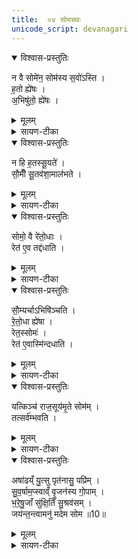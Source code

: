 ```yaml
---
title:  ०४ सोमसवः
unicode_script: devanagari
---
```



<details open><summary>विश्वास-प्रस्तुतिः</summary>

न वै सोमे॑न॒ सोम॑स्य स॒वो॑ऽस्ति ।  
ह॒तो ह्ये॑षः ।  
अ॒भिषु॑तो॒ ह्ये॑षः ।  
</details>

<details><summary>मूलम्</summary>

न वै सोमे॑न॒ सोम॑स्य स॒वो॑ऽस्ति ।  
ह॒तो ह्ये॑षः ।  
अ॒भिषु॑तो॒ ह्ये॑षः ।  
</details>

<details><summary>सायण-टीका</summary>

(SB) 1तृतीये ब्राह्मणसवोऽभिहितः । चतुर्थे सोमसवोऽभिधीयते । तस्य सोमयागरूपत्वं निषिध्य पशुरूपत्वं विधत्ते - सोमेन यागेन सोमस्य देवस्य च सवोऽभिषेको नैवास्ति । यस्मात्कारणाच्च एष सोमो हतः । हननं कथमिति तदुच्यते - यस्मादेवैष सोमोऽभिषुतस्तस्मादस्ति तस्य हननं 'घ्नन्ति वा एतत्सोमं यदभिषुण्वन्ति' इत्यन्यत्राभिषवस्य हननरूपत्वश्रवणात् ।
</details>

<details open><summary>विश्वास-प्रस्तुतिः</summary>

न हि ह॒तस्सू॒यते॑ ।  
सौ॒मीँ सू॒तव॑शा॒माल॑भते ।
</details>

<details><summary>मूलम्</summary>

न हि ह॒तस्सू॒यते॑ ।  
सौ॒मीँ सू॒तव॑शा॒माल॑भते ।
</details>

<details><summary>सायण-टीका</summary>

न हि क्वचिदपि हतः पुरुषोऽभिषिच्यमानो दृश्यते । तस्मात्सोमस्याभिषेकसिद्धये सोमयागं परित्यज्य सोमदेवताकां सूतवशामालभते । सकृत्प्रजामुत्पाद्य पश्चाद्वन्ध्या सूतवशा ।
</details>

<details open><summary>विश्वास-प्रस्तुतिः</summary>

सोमो॒ वै रे॑तो॒धाः ।   
रेत॑ ए॒व तद्द॑धाति ।
</details>

<details><summary>मूलम्</summary>

सोमो॒ वै रे॑तो॒धाः ।   
रेत॑ ए॒व तद्द॑धाति ।
</details>

<details><summary>सायण-टीका</summary>

सोमस्य रेतोधारकत्वात्तया देवतया रेत एव धारयति ॥
</details>

<details open><summary>विश्वास-प्रस्तुतिः</summary>

सौ॒म्यर्चाऽभिषि॑ञ्चति ।  
रे॒तो॒धा ह्ये॑षा ।   
रेत॒स्सोमः॑ ।   
रेत॑ ए॒वास्मि॑न्दधाति ।
</details>

<details><summary>मूलम्</summary>

सौ॒म्यर्चाऽभिषि॑ञ्चति ।  
रे॒तो॒धा ह्ये॑षा ।   
रेत॒स्सोमः॑ ।   
रेत॑ ए॒वास्मि॑न्दधाति ।
</details>

<details><summary>सायण-टीका</summary>

2अथाभिषेकमन्त्रं विधत्ते - 'अषाढम्' इत्यादिका वक्ष्यमाणा सौमी । यस्मादृगेषा रेतोधारणहेतुः सोमोऽपि रेतस्स्वरूपः अतः सौम्याभिषेके सत्यस्मिन्यजमाने रेत एव दधाति ॥
</details>

<details open><summary>विश्वास-प्रस्तुतिः</summary>

यत्किञ्च॑ राज॒सूय॑मृ॒ते सोम॑म् ।   
तत्सर्व॑म्भवति ।
</details>

<details><summary>मूलम्</summary>

यत्किञ्च॑ राज॒सूय॑मृ॒ते सोम॑म् ।   
तत्सर्व॑म्भवति ।
</details>

<details><summary>सायण-टीका</summary>

3अस्मिन्सवे कर्तव्यान्तरं विधते - राजसूये हेमपवित्राभिषेचनी यद्दशपेयकेशवपनीयव्युष्टिद्विरात्रक्षत्रधृतिसंज्ञकाः सप्त सोमयागाः, तान्वर्जयित्वा यात्किंचिदनुमत्यादिकं सौत्रामण्यन्तं प्रयोगजातं तत्सर्वमस्मिन् सोमसवेऽनुष्ठेयम् । तस्मिन्राजसूयप्रयोगमध्येऽरत्नीनां हविर्भ्य ऊर्ध्वं संसृपां हविर्भ्यः पुरस्तात्सौमी सूतवशाऽऽलब्धव्या । तस्याः स्विष्टकृतः पुरस्तादभिषेकः कार्यः ॥
</details>

<details open><summary>विश्वास-प्रस्तुतिः</summary>

अषा॑ढय्ँ यु॒त्सु पृत॑नासु॒ पप्रि॑म् ।  
सु॒व॒र्षाम॒प्स्वाव्ँ वृ॒जन॑स्य गो॒पाम् ।   
भ॒रे॒षु॒जाँ सु॑क्षि॒तिँ सु॒श्रव॑सम् ।   
जय॑न्त॒न्त्वामनु॑ मदेम सोम ॥10॥  
</details>

<details><summary>मूलम्</summary>

अषा॑ढय्ँ यु॒त्सु पृत॑नासु॒ पप्रि॑म् ।  
सु॒व॒र्षाम॒प्स्वाव्ँ वृ॒जन॑स्य गो॒पाम् ।   
भ॒रे॒षु॒जाँ सु॑क्षि॒तिँ सु॒श्रव॑सम् ।   
जय॑न्त॒न्त्वामनु॑ मदेम सोम ॥10॥  
</details>

<details><summary>सायण-टीका</summary>

4अभिषेकाय सौमीमृचं पठति - हे सोम! वयं त्वामनुसृत्य मदेम हृष्यास्म । कीदृशं त्वां? युत्सु युद्धेषु अषाढं सोढुमशक्यं, पृतनासु सेनासु पप्रिं पूरकं, सुवर्षां सुवः स्वर्गस्यात्यरिष्टं विनाशयतीति सुवर्षास्तं सुवर्षां अप्स्वां न केनापि प्सायते भुज्यत इत्यप्सा अप्सा एवाप्स्वास्तं, वृजनं पापवर्जनं तस्य गोपां रक्षितारं, भरेषु भरणीयेष्वग्निष्टोमादिषु जायते निवसतीति भरेषुजास्तं भरेषुजां, सुक्षितिं शोभना क्षितिर्भूमिर्निवासस्थानं यस्यासौ सुक्षितिस्तं, सुष्ठु श्रवः कीर्तिर्यस्यासौ सुश्रवास्तं सुश्रवसं, जयन्तं सर्वत्र जयशीलम् ॥


इति श्रीमत्सायणाचार्यविरचिते माधवीये वेदार्थप्रकाशे कृष्णयजुर्वेदीयतैत्तिरीयब्राह्मणभाष्ये द्वितीयाष्टके सप्तमप्रपाठके चतुर्थोऽनुवाकः ॥  

</details>


